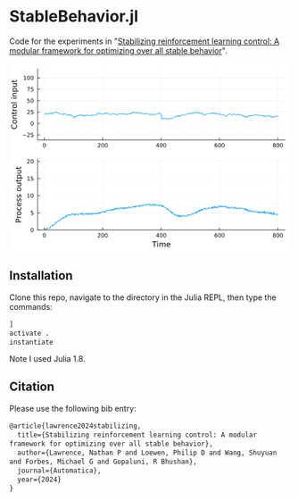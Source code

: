 # StableBehavior.jl

Code for the experiments in "[Stabilizing reinforcement learning control: A modular framework for optimizing over all stable behavior](https://doi.org/10.1016/j.automatica.2024.111642)".

![Alt text](/src/misc/anim1.gif)

## Installation
Clone this repo, navigate to the directory in the Julia REPL, then type the commands:
```
]
activate .
instantiate
```
Note I used Julia 1.8.

## Citation
Please use the following bib entry:
```
@article{lawrence2024stabilizing,
  title={Stabilizing reinforcement learning control: A modular framework for optimizing over all stable behavior},
  author={Lawrence, Nathan P and Loewen, Philip D and Wang, Shuyuan and Forbes, Michael G and Gopaluni, R Bhushan},
  journal={Automatica},
  year={2024}
}
```
